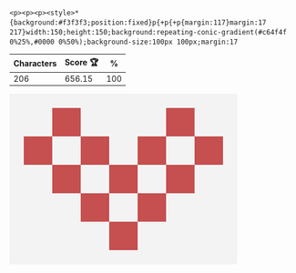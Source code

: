 `<p><p><p><style>*{background:#f3f3f3;position:fixed}p{+p{+p{margin:117}margin:17 217}width:150;height:150;background:repeating-conic-gradient(#c64f4f 0%25%,#0000 0%50%);background-size:100px 100px;margin:17`

| Characters | Score 🏆 | %   |
| ---------- | -------- | --- |
| 206        | 656.15   | 100 |

![](/2024/Sep2024/03/20240903.png)
